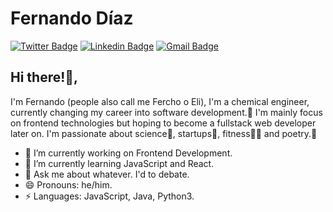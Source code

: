 # Fernando Díaz  
[![Twitter Badge](https://img.shields.io/badge/-@feeldiac-1ca0f1?style=flat-square&labelColor=1ca0f1&logo=twitter&logoColor=white&link=https://twitter.com/feeldiac)](https://twitter.com/feeldiac) [![Linkedin Badge](https://img.shields.io/badge/-feeldiac1-blue?style=flat-square&logo=Linkedin&logoColor=white&link=https://https://www.linkedin.com/in/feeldiac1/)](https://www.linkedin.com/in/feeldiac1/)
[![Gmail Badge](https://img.shields.io/badge/-feeldiac@gmail.com-c14438?style=flat-square&logo=Gmail&logoColor=white&link=mailto:feeldiac@gmail.com)](mailto:feeldiac@gmail.com)

## Hi there!👋, 
I'm Fernando (people also call me Fercho o Eli), I'm a chemical engineer, currently changing my career into software development.👀 I'm mainly focus on frontend technologies but hoping to become a fullstack web developer later on. I'm passionate about science🔬, startups🚀, fitness🏋️‍♂️ and poetry.📝

- 🔭 I’m currently working on Frontend Development.
- 🌱 I’m currently learning JavaScript and React.
- 💬 Ask me about whatever. I'd to debate.
- 😄 Pronouns: he/him.
-  ⚡ Languages: JavaScript, Java, Python3. 
